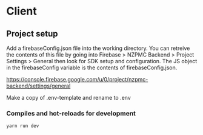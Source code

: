 # Client

## Project setup
Add a firebaseConfig.json file into the working directory. You can retreive the contents of this file by going into Firebase > NZPMC Backend > Project Settings > General then look for SDK setup and configuration. The JS object in the firebaseConfig variable is the contents of firebaseConfig.json.

https://console.firebase.google.com/u/0/project/nzpmc-backend/settings/general

Make a copy of .env-template and rename to .env

### Compiles and hot-reloads for development
```
yarn run dev
```